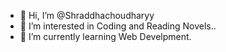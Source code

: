 - 👋 Hi, I’m @Shraddhachoudharyy
- 👀 I’m interested in Coding and Reading Novels..
- 🌱 I’m currently learning Web Develpment.


<!---
Shraddhachoudharyy/Shraddhachoudharyy is a ✨ special ✨ repository because its `README.md` (this file) appears on your GitHub profile.
You can click the Preview link to take a look at your changes.
--->
